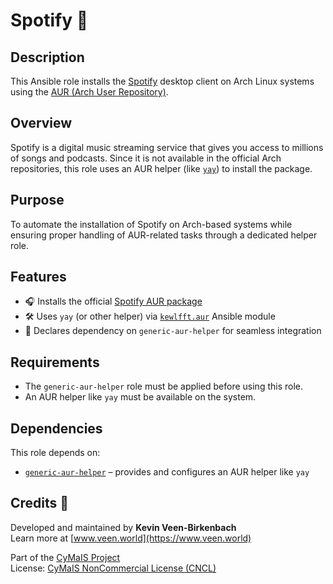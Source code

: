 # Spotify 🎵

## Description

This Ansible role installs the [Spotify](https://www.spotify.com/) desktop client on Arch Linux systems using the [AUR (Arch User Repository)](https://aur.archlinux.org/packages/spotify/).

## Overview

Spotify is a digital music streaming service that gives you access to millions of songs and podcasts. Since it is not available in the official Arch repositories, this role uses an AUR helper (like [`yay`](https://github.com/Jguer/yay)) to install the package.

## Purpose

To automate the installation of Spotify on Arch-based systems while ensuring proper handling of AUR-related tasks through a dedicated helper role.

## Features

- 🎧 Installs the official [Spotify AUR package](https://aur.archlinux.org/packages/spotify)
- 🛠 Uses `yay` (or other helper) via [`kewlfft.aur`](https://github.com/kewlfft/ansible-aur) Ansible module
- 🔗 Declares dependency on `generic-aur-helper` for seamless integration

## Requirements

- The `generic-aur-helper` role must be applied before using this role.
- An AUR helper like `yay` must be available on the system.

## Dependencies

This role depends on:

- [`generic-aur-helper`](../generic-aur-helper) – provides and configures an AUR helper like `yay`

## Credits 📝

Developed and maintained by **Kevin Veen-Birkenbach**  
Learn more at [www.veen.world](https://www.veen.world)

Part of the [CyMaIS Project](https://github.com/kevinveenbirkenbach/cymais)  
License: [CyMaIS NonCommercial License (CNCL)](https://s.veen.world/cncl)
